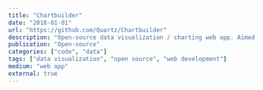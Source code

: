 ```yaml
---
title: "Chartbuilder"
date: "2018-01-01"
url: "https://github.com/Quartz/Chartbuilder"
description: "Open-source data visualization / charting web app. Aimed at journalists, written in JavaScript/React."
publication: "Open-source"
categories: ["code", "data"]
tags: ["data visualization", "open source", "web development"]
medium: "web app"
external: true
---
```

